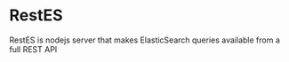 RestES
======

RestES is nodejs server that makes ElasticSearch queries available from a full REST API
